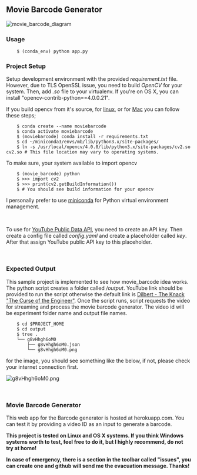 ## Movie Barcode Generator


![movie_barcode_diagram](https://raw.githubusercontent.com/erolrecep/movie_barcode/master/images/movie_barcode_diagram.png)


### Usage

        $ (conda_env) python app.py
        
### Project Setup

Setup development environment with the provided *requirement.txt* file. However, due to TLS OpenSSL issue, you need to 
build *OpenCV* for your system. Then, add *.so* file to your virtualenv. If you're on OS X, you can install "opencv-contrib-python==4.0.0.21".

If you build opencv from it's source, 
for [linux](https://www.pyimagesearch.com/2018/08/15/how-to-install-opencv-4-on-ubuntu/), 
or for [Mac](https://www.pyimagesearch.com/2018/08/17/install-opencv-4-on-macos/) you can follow these steps;

        $ conda create --name moviebarcode
        $ conda activate moviebarcode
        $ (moviebarcode) conda install -r requirements.txt
        $ cd ~/miniconda3/envs/mb/lib/python3.x/site-packages/
        $ ln -s /usr/local/opencv/4.0.0/lib/python3.x/site-packages/cv2.so cv2.so # This file location may vary to operating systems.

To make sure, your system available to import opencv

        $ (movie_barcode) python
        $ >>> import cv2
        $ >>> print(cv2.getBuildInformation())
        $ # You should see build information for your opencv
        
I personally prefer to use [miniconda](https://conda.io/projects/conda/en/latest/user-guide/install/index.html) for Python virtual environment management.

<br>

To use for [YouTube Public Data API](https://console.cloud.google.com/apis/), you need to create an API key. 
Then create a config file called _config.yaml_ and create a placeholder called _key_. After that assign YouTube public API key to this placeholder.

<br>

### Expected Output

This sample project is implemented to see how movie_barcode idea works. The python script creates a folder called 
*/output*. YouTube link should be provided to run the script otherwise the default link is 
[Dilbert - The Knack "The Curse of the Engineer"](https://www.youtube.com/watch?v=g8vHhgh6oM0). Once the script runs, 
script requests the video for streaming and process the movie barcode generator. The video id will be 
experiment folder name and output file names.


        $ cd $PROJECT_HOME
        $ cd output
        $ tree .
        └── g8vHhgh6oM0
            ├── g8vHhgh6oM0.json
            └── g8vHhgh6oM0.png
            
            
for the image, you should see something like the below, if not, please check your internet connection first.

![g8vHhgh6oM0.png](https://github.com/erolrecep/movie_barcode/blob/master/images/g8vHhgh6oM0.png)

<br>

### Movie Barcode Generator
 This web app for the Barcode generator is hosted at herokuapp.com. You can test it by providing a video ID as an input to generate a barcode.


**This project is tested on Linux and OS X systems. If you think Windows systems worth to test, feel free to do it, but I highly recommend, do not try at home!**


**In case of emergency, there is a section in the toolbar called "issues", you can create one and github will 
send me the evacuation message. Thanks!**
